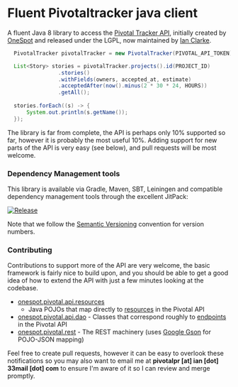 # Fluent Pivotaltracker java client

A fluent Java 8 library to access the [Pivotal Tracker API](https://www.pivotaltracker.com/help/api/rest/v5#top),
initially created by [OneSpot](http://onespot.com/) and released under the LGPL, now maintained
by [Ian Clarke](http://blog.locut.us/).

```java
  PivotalTracker pivotalTracker = new PivotalTracker(PIVOTAL_API_TOKEN);

  List<Story> stories = pivotalTracker.projects().id(PROJECT_ID)
                .stories()
                .withFields(owners, accepted_at, estimate)
                .acceptedAfter(now().minus(2 * 30 * 24, HOURS))
                .getAll();
  
  stories.forEach((s) -> {
      System.out.println(s.getName());
  });
```

The library is far from complete, the API is perhaps only 10% supported so far, however it is probably the most useful
10%. Adding support for new parts of the API is very easy (see below), and pull requests will be most welcome.

### Dependency Management tools

This library is available via Gradle, Maven, SBT, Leiningen and compatible dependency management tools through the
excellent JitPack:

[![Release](https://jitpack.io/v/sanity/pivotal.svg)](https://jitpack.io/#sanity/pivotal)

Note that we follow the [Semantic Versioning](http://semver.org/) convention for version numbers.

### Contributing

Contributions to support more of the API are very welcome, the basic framework is fairly nice to build upon, and you
should be able to get a good idea of how to extend the API with just a few minutes looking at the codebase.

* [onespot.pivotal.api.resources](https://github.com/onespot/pivotal/tree/master/src/main/java/onespot/pivotal/api/resources)
  - Java POJOs that map directly to [resources](https://www.pivotaltracker.com/help/api/rest/v5#Resources) in the
  Pivotal API
* [onespot.pivotal.api.dao](https://github.com/onespot/pivotal/tree/master/src/main/java/onespot/pivotal/api/dao) -
  Classes that correspond roughly to [endpoints](https://www.pivotaltracker.com/help/api/rest/v5#Endpoints) in the
  Pivotal API
* [onespot.pivotal.rest](https://github.com/onespot/pivotal/tree/master/src/main/java/onespot/pivotal/rest) - The REST
  machinery (uses [Google Gson](https://code.google.com/p/google-gson/) for POJO-JSON mapping)

Feel free to create pull requests, however it can be easy to overlook these notifications so you may also want to email
me at **pivotalpr [at] ian [dot] 33mail [dot] com** to ensure I'm aware of it so I can review and merge promptly.
